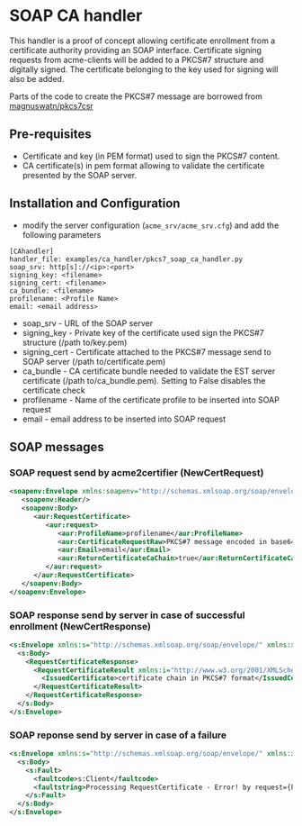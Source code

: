 <!-- markdownlint-disable  MD013 -->
<!-- wiki-title SOAP CA handler protopype -->
# SOAP CA handler

This handler is a proof of concept allowing certificate enrollment from a certificate authority providing an SOAP interface. Certificate signing requests from acme-clients will be added to a PKCS#7 structure and digitally signed. The certificate belonging to the key used for signing will also be added.

Parts of the code to create the PKCS#7 message are borrowed from [magnuswatn/pkcs7csr](https://github.com/magnuswatn/pkcs7csr)

## Pre-requisites

- Certificate and key (in PEM format) used to sign the PKCS#7 content.
- CA certificate(s) in pem format allowing to validate the certificate presented by the SOAP server.

## Installation and Configuration

- modify the server configuration (`acme_srv/acme_srv.cfg`) and add the following parameters

```config
[CAhandler]
handler_file: examples/ca_handler/pkcs7_soap_ca_handler.py
soap_srv: http[s]://<ip>:<port>
signing_key: <filename>
signing_cert: <filename>
ca_bundle: <filename>
profilename: <Profile Name>
email: <email address>
```

- soap_srv - URL of the SOAP server
- signing_key - Private key of the certificate used sign the PKCS#7 structure (/path to/key.pem)
- signing_cert - Certificate attached to the PKCS#7 message send to SOAP server (/path to/certificate.pem)
- ca_bundle - CA certificate bundle needed to validate the EST server certificate (/path to/ca_bundle.pem). Setting to False disables the certificate check
- profilename - Name of the certificate profile to be inserted into SOAP request
- email - email address to be inserted into SOAP request

## SOAP messages

### SOAP request send by acme2certifier (NewCertRequest)

```xml
<soapenv:Envelope xmlns:soapenv="http://schemas.xmlsoap.org/soap/envelope/">
   <soapenv:Header/>
   <soapenv:Body>
      <aur:RequestCertificate>
         <aur:request>
            <aur:ProfileName>profilename</aur:ProfileName>
            <aur:CertificateRequestRaw>PKCS#7 message encoded in base64</aur:CertificateRequestRaw>
            <aur:Email>email</aur:Email>
            <aur:ReturnCertificateCaChain>true</aur:ReturnCertificateCaChain>
         </aur:request>
      </aur:RequestCertificate>
   </soapenv:Body>
</soapenv:Envelope>
```

### SOAP response send by server in case of successful enrollment (NewCertResponse)

```xml
<s:Envelope xmlns:s="http://schemas.xmlsoap.org/soap/envelope/" xmlns:xsd="http://www.w3.org/2001/XMLSchema" xmlns:xsi="http://www.w3.org/2001/XMLSchema-instance">
  <s:Body>
    <RequestCertificateResponse>
      <RequestCertificateResult xmlns:i="http://www.w3.org/2001/XMLSchema-instance">
        <IssuedCertificate>certificate chain in PKCS#7 format</IssuedCertificate>
      </RequestCertificateResult>
    </RequestCertificateResponse>
  </s:Body>
</s:Envelope>
```

### SOAP reponse send by server in case of a failure

```xml
<s:Envelope xmlns:s="http://schemas.xmlsoap.org/soap/envelope/" xmlns:xsd="http://www.w3.org/2001/XMLSchema" xmlns:xsi="http://www.w3.org/2001/XMLSchema-instance">
  <s:Body>
    <s:Fault>
      <faultcode>s:Client</faultcode>
      <faultstring>Processing RequestCertificate - Error! by request={ProfileName=profilename,CertificateRequestRaw.Length=<lenght>,Email=email,ReturnCertificateCaChain=True}, profile=profilename, pkcs7initials=, ErrorMessage=Cannot parse PKCS7 message!</faultstring>
    </s:Fault>
  </s:Body>
</s:Envelope>
```

